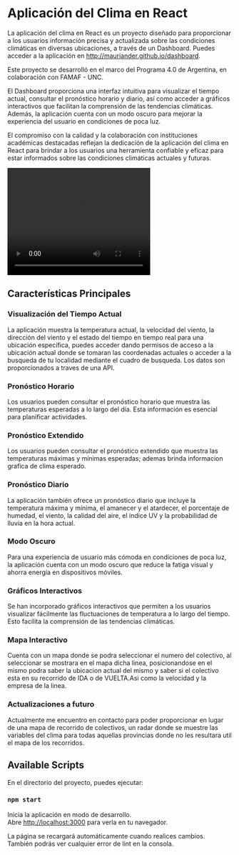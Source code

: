 # Aplicación del Clima en React

La aplicación del clima en React es un proyecto diseñado para proporcionar a los usuarios información precisa y actualizada sobre las condiciones climáticas en diversas ubicaciones, a través de un Dashboard. Puedes acceder a la aplicación en http://mauriander.github.io/dashboard.

Este proyecto se desarrolló en el marco del Programa 4.0 de Argentina, en colaboración con FAMAF - UNC.

El Dashboard proporciona una interfaz intuitiva para visualizar el tiempo actual, consultar el pronóstico horario y diario, así como acceder a gráficos interactivos que facilitan la comprensión de las tendencias climáticas. Además, la aplicación cuenta con un modo oscuro para mejorar la experiencia del usuario en condiciones de poca luz.

El compromiso con la calidad y la colaboración con instituciones académicas destacadas reflejan la dedicación de la aplicación del clima en React para brindar a los usuarios una herramienta confiable y eficaz para estar informados sobre las condiciones climáticas actuales y futuras.

<video width="320" height="240" controls>
  <source src="src/video/Dashboard.mp4" type="video/mp4">
</video>

## Características Principales

### Visualización del Tiempo Actual

La aplicación muestra la temperatura actual, la velocidad del viento, la dirección del viento y el estado del tiempo en tiempo real para una ubicación específica, puedes acceder dando permisos de acceso a la ubicación actual donde se tomaran las coordenadas actuales o acceder a la busqueda de tu localidad mediante el cuadro de busqueda. Los datos son proporcionados a traves de una API.

### Pronóstico Horario

Los usuarios pueden consultar el pronóstico horario que muestra las temperaturas esperadas a lo largo del día. Esta información es esencial para planificar actividades.

### Pronóstico Extendido

Los usuarios pueden consultar el pronóstico extendido que muestra las temperaturas máximas y mínimas esperadas; ademas brinda informacion grafica de clima esperado.

### Pronóstico Diario

La aplicación también ofrece un pronóstico diario que incluye la temperatura máxima y mínima, el amanecer y el atardecer, el porcentaje de humedad, el viento, la calidad del aire, el índice UV y la probabilidad de lluvia en la hora actual.

### Modo Oscuro

Para una experiencia de usuario más cómoda en condiciones de poca luz, la aplicación cuenta con un modo oscuro que reduce la fatiga visual y ahorra energía en dispositivos móviles.

### Gráficos Interactivos

Se han incorporado gráficos interactivos que permiten a los usuarios visualizar fácilmente las fluctuaciones de temperatura a lo largo del tiempo. Esto facilita la comprensión de las tendencias climáticas.

### Mapa Interactivo

Cuenta con un mapa donde se podra seleccionar el numero del colectivo, al seleccionar se mostrara en el mapa dicha linea, posicionandose en el mismo podra saber la ubicacion actual del mismo y saber si el colectivo esta en su recorrido de IDA o de VUELTA.Asi como la velocidad y la empresa de la linea.

### Actualizaciones a futuro

Actualmente me encuentro en contacto para poder proporcionar en lugar de una mapa de recorrido de colectivos, un radar donde se muestre las variables del clima para todas aquellas provincias donde no les resultara util el mapa de los recorridos.

## Available Scripts

En el directorio del proyecto, puedes ejecutar:

### `npm start`

Inicia la aplicación en modo de desarrollo.\
Abre [http://localhost:3000](http://localhost:3000) para verla en tu navegador.

La página se recargará automáticamente cuando realices cambios.\
También podrás ver cualquier error de lint en la consola.
